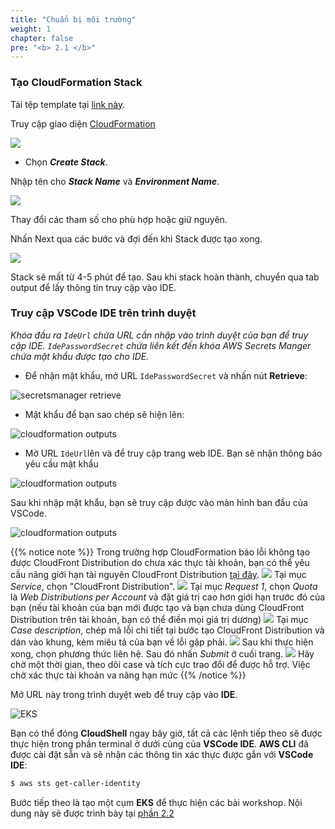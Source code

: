 ```yaml
---
title: "Chuẩn bị môi trường"
weight: 1
chapter: false
pre: "<b> 2.1 </b>"
---
```


### **Tạo CloudFormation Stack**
Tải tệp template tại [link này](https://github.com/aws-samples/eks-workshop-v2/releases/download/release-snapshot-631eaeb7/ide-cfn.yaml).

Truy cập giao diện [CloudFormation](console.aws.amazon.com/cloudformation/home)

![](/images/2/1/3/010.jpg)

- Chọn **_Create Stack_**.

Nhập tên cho **_Stack Name_** và **_Environment Name_**.

![](/images/2/1/3/011.jpg?width=70pc)

Thay đổi các tham số cho phù hợp hoặc giữ nguyên.

Nhấn Next qua các bước và đợi đến khi Stack được tạo xong.

![](/images/2/1/3/008.jpg?width=50pc)

Stack sẽ mất từ 4-5 phút để tạo. Sau khi stack hoàn thành, chuyển qua tab output để lấy thông tin truy cập vào IDE.

### **Truy cập VSCode IDE trên trình duyệt**

_Khóa đầu ra `IdeUrl` chứa URL cần nhập vào trình duyệt của bạn để truy cập IDE. `IdePasswordSecret` chứa liên kết đến khóa AWS Secrets Manger chứa mật khẩu được tạo cho IDE._

- Để nhận mật khẩu, mở URL `IdePasswordSecret` và nhấn nút **Retrieve**:

![secretsmanager retrieve](/images/2/1/2/vscode-password-retrieve.webp)

- Mật khẩu để bạn sao chép sẽ hiện lên:

![cloudformation outputs](/images/2/1/2/vscode-password-visible.webp)

- Mở URL `IdeUrl`lên và để truy cập trang web IDE. Bạn sẽ nhận thông báo yêu cầu mật khẩu

![cloudformation outputs](/images/2/1/2/vscode-password.webp)

Sau khi nhập mật khẩu, bạn sẽ truy cập được vào màn hình ban đầu của VSCode.

![cloudformation outputs](/images/2/1/2/vscode-splash.webp)


{{% notice note %}}
Trong trường hợp CloudFormation báo lỗi không tạo được CloudFront Distribution do chưa xác thực tài khoản, bạn có thể yêu cầu nâng giới hạn tài nguyên CloudFront Distribution [tại đây](https://support.console.aws.amazon.com/support/home#/case/create?issueType=service-limit-increase).
![](/images/2/1/2/quota-failed-01.jpg?featherlight=false&width=30pc)
Tại mục _Service_, chọn "CloudFront Distribution".
![](/images/2/1/2/quota-inc-01.jpg?featherlight=false&width=90pc)
Tại mục _Request 1_, chọn _Quota_ là _Web Distributions per Account_ và đặt giá trị cao hơn giới hạn trước đó của bạn (nếu tài khoản của bạn mới được tạo và bạn chưa dùng CloudFront Distribution trên tài khoản, bạn có thể điền mọi giá trị dương)
![](/images/2/1/2/quota-inc-02.jpg?featherlight=false&width=90pc)
Tại mục _Case description_, chép mã lỗi chi tiết tại bước tạo CloudFront Distribution và dán vào khung, kèm miêu tả của bạn về lỗi gặp phải.
![](/images/2/1/2/quota-inc-03.jpg?featherlight=false&width=90pc)
Sau khi thực hiện xong, chọn phương thức liên hệ. Sau đó nhấn _Submit_ ở cuối trang.
![](/images/2/1/2/quota-inc-04.jpg?featherlight=false&width=90pc)
Hãy chờ một thời gian, theo dõi case và tích cực trao đổi để được hỗ trợ. Việc chờ xác thực tài khoản va nâng hạn mức
{{% /notice %}}


Mở URL này trong trình duyệt web để truy cập vào **IDE**.

![EKS](/images/2/1/2/vsc-web.png?featherlight=false&width=90pc)

Bạn có thể đóng **CloudShell** ngay bây giờ, tất cả các lệnh tiếp theo sẽ được thực hiện trong phần terminal ở dưới cùng của **VSCode IDE**. **AWS CLI** đã được cài đặt sẵn và sẽ nhận các thông tin xác thực được gắn với **VSCode IDE**:

```bash test=false
$ aws sts get-caller-identity
```

Bước tiếp theo là tạo một cụm **EKS** để thực hiện các bài workshop. Nội dung này sẽ được trình bày tại [phần 2.2](../../../../2.2-cluster-creation/)
